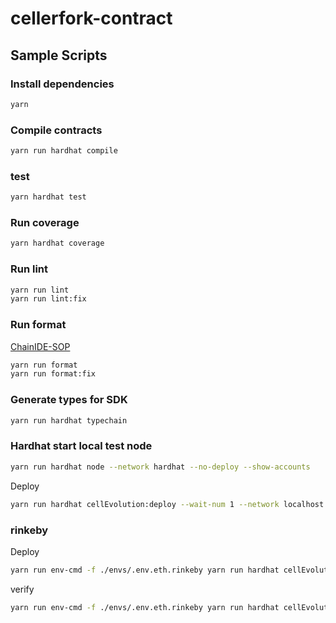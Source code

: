 # cellerfork-contract

## Sample Scripts
### Install dependencies
```bash
yarn
```

### Compile contracts
```bash
yarn run hardhat compile
```

### test
```bash
yarn hardhat test
```

### Run coverage
```bash
yarn hardhat coverage
```

### Run lint
```bash
yarn run lint
yarn run lint:fix
```

### Run format

[ChainIDE-SOP](./pages/ChainIDE-SOP.md)

```bash
yarn run format
yarn run format:fix
```

### Generate types for SDK
```bash
yarn run hardhat typechain
```

### Hardhat start local test node
```bash
yarn run hardhat node --network hardhat --no-deploy --show-accounts
```

Deploy
``` bash
yarn run hardhat cellEvolution:deploy --wait-num 1 --network localhost | tee -a ./logs/deployToLocal.log
```

### rinkeby

Deploy
``` bash
yarn run env-cmd -f ./envs/.env.eth.rinkeby yarn run hardhat cellEvolution:deploy --wait-num 1 --network rinkeby | tee -a ./logs/deployToLocal.log
```

verify
``` bash
yarn run env-cmd -f ./envs/.env.eth.rinkeby yarn run hardhat cellEvolution:verify --network rinkeby | tee -a ./logs/verifyRinkeby.log
```